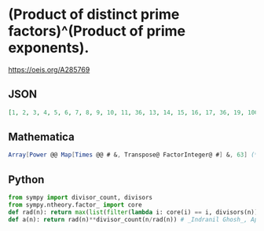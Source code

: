 # \(Product of distinct prime factors\)^\(Product of prime exponents\)\.
https://oeis.org/A285769
## JSON
```JSON
[1, 2, 3, 4, 5, 6, 7, 8, 9, 10, 11, 36, 13, 14, 15, 16, 17, 36, 19, 100, 21, 22, 23, 216, 25, 26, 27, 196, 29, 30, 31, 32, 33, 34, 35, 1296, 37, 38, 39, 1000, 41, 42, 43, 484, 225, 46, 47, 1296, 49, 100, 51, 676, 53, 216, 55, 2744, 57, 58, 59, 900, 61, 62, 441]
```
## Mathematica
```Mathematica
Array[Power @@ Map[Times @@ # &, Transpose@ FactorInteger@ #] &, 63] (* _Michael De Vlieger_, Apr 25 2017 *)
```
## Python
```Python
from sympy import divisor_count, divisors
from sympy.ntheory.factor_ import core
def rad(n): return max(list(filter(lambda i: core(i) == i, divisors(n))))
def a(n): return rad(n)**divisor_count(n/rad(n)) # _Indranil Ghosh_, Apr 26 2017
```
